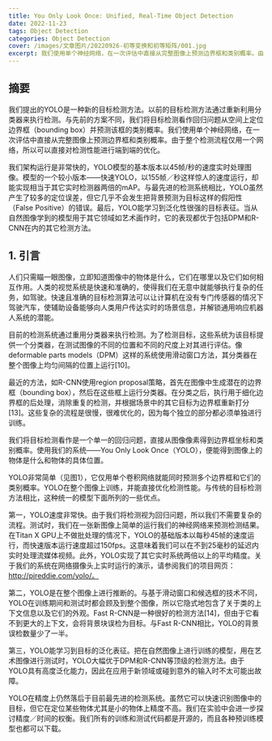 ```yaml
---
title: You Only Look Once: Unified, Real-Time Object Detection
date: 2022-11-23
tags: Object Detection
categories: Object Detection
cover: /images/文章图片/20220926-初等变换和初等矩阵/001.jpg
excerpt: 我们使用单个神经网络，在一次评估中直接从完整图像上预测边界框和类别概率。由于整个检测流程仅用一个网络，所以可以直接对检测性能进行端到端的优化。
---
```

## 摘要

我们提出的YOLO是一种新的目标检测方法。以前的目标检测方法通过重新利用分类器来执行检测。与先前的方案不同，我们将目标检测看作回归问题从空间上定位边界框（bounding box）并预测该框的类别概率。我们使用单个神经网络，在一次评估中直接从完整图像上预测边界框和类别概率。由于整个检测流程仅用一个网络，所以可以直接对检测性能进行端到端的优化。

我们架构运行是非常快的，YOLO模型的基本版本以45帧/秒的速度实时处理图像。模型的一个较小版本——快速YOLO，以155帧／秒这样惊人的速度运行，却能实现相当于其它实时检测器两倍的mAP。与最先进的检测系统相比，YOLO虽然产生了较多的定位误差，但它几乎不会发生把背景预测为目标这样的假阳性（False Positive）的错误。最后，YOLO能学习到泛化性很强的目标表征。当从自然图像学到的模型用于其它领域如艺术画作时，它的表现都优于包括DPM和R-CNN在内的其它检测方法。

## 1. 引言

人们只需瞄一眼图像，立即知道图像中的物体是什么，它们在哪里以及它们如何相互作用。人类的视觉系统是快速和准确的，使得我们在无意中就能够执行复杂的任务，如驾驶。快速且准确的目标检测算法可以让计算机在没有专门传感器的情况下驾驶汽车，使辅助设备能够向人类用户传达实时的场景信息，并解锁通用响应机器人系统的潜能。


目前的检测系统通过重用分类器来执行检测。为了检测目标，这些系统为该目标提供一个分类器，在测试图像的不同的位置和不同的尺度上对其进行评估。像deformable parts models（DPM）这样的系统使用滑动窗口方法，其分类器在整个图像上均匀间隔的位置上运行[10]。


最近的方法，如R-CNN使用region proposal策略，首先在图像中生成潜在的边界框（bounding box），然后在这些框上运行分类器。在分类之后，执行用于细化边界框的后处理，消除重复的检测，并根据场景中的其它目标为边界框重新打分[13]。这些复杂的流程是很慢，很难优化的，因为每个独立的部分都必须单独进行训练。

我们将目标检测看作是一个单一的回归问题，直接从图像像素得到边界框坐标和类别概率。使用我们的系统——You Only Look Once（YOLO），便能得到图像上的物体是什么和物体的具体位置。


YOLO非常简单（见图1），它仅用单个卷积网络就能同时预测多个边界框和它们的类别概率。YOLO在整个图像上训练，并能直接优化检测性能。与传统的目标检测方法相比，这种统一的模型下面所列的一些优点。

第一，YOLO速度非常快。由于我们将检测视为回归问题，所以我们不需要复杂的流程。测试时，我们在一张新图像上简单的运行我们的神经网络来预测检测结果。在Titan X GPU上不做批处理的情况下，YOLO的基础版本以每秒45帧的速度运行，而快速版本运行速度超过150fps。这意味着我们可以在不到25毫秒的延迟内实时处理流媒体视频。此外，YOLO实现了其它实时系统两倍以上的平均精度。关于我们的系统在网络摄像头上实时运行的演示，请参阅我们的项目网页：http://pjreddie.com/yolo/。


第二，YOLO是在整个图像上进行推断的。与基于滑动窗口和候选框的技术不同，YOLO在训练期间和测试时都会顾及到整个图像，所以它隐式地包含了关于类的上下文信息以及它们的外观。Fast R-CNN是一种很好的检测方法[14]，但由于它看不到更大的上下文，会将背景块误检为目标。与Fast R-CNN相比，YOLO的背景误检数量少了一半。


第三，YOLO能学习到目标的泛化表征。把在自然图像上进行训练的模型，用在艺术图像进行测试时，YOLO大幅优于DPM和R-CNN等顶级的检测方法。由于YOLO具有高度泛化能力，因此在应用于新领域或碰到意外的输入时不太可能出故障。


YOLO在精度上仍然落后于目前最先进的检测系统。虽然它可以快速识别图像中的目标，但它在定位某些物体尤其是小的物体上精度不高。我们在实验中会进一步探讨精度／时间的权衡。我们所有的训练和测试代码都是开源的，而且各种预训练模型也都可以下载。







